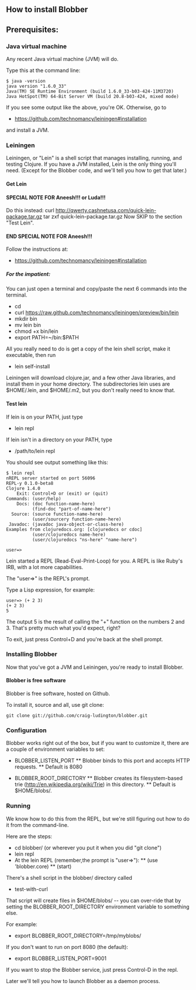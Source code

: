 
## How to install Blobber

## Prerequisites:

### Java virtual machine

Any recent Java virtual machine (JVM) will do.

Type this at the command line:

    $ java -version
    java version "1.6.0_33"
    Java(TM) SE Runtime Environment (build 1.6.0_33-b03-424-11M3720)
    Java HotSpot(TM) 64-Bit Server VM (build 20.8-b03-424, mixed mode)

If you see some output like the above, you're OK.
Otherwise, go to 

* https://github.com/technomancy/leiningen#installation

and install a JVM.

### Leiningen

Leiningen, or "Lein" is a shell script that manages installing, running, and testing Clojure.
If you have a JVM installed, Lein is the only thing you'll need.
(Except for the Blobber code, and we'll tell you how to get that later.)
 
#### Get Lein

#### SPECIAL NOTE FOR Aneesh!!! or Luda!!!
Do this instead:
curl http://qwerty.cashnetusa.com/quick-lein-package.tar.gz
tar zxf quick-lein-package.tar.gz
Now SKIP to the section "Test Lein".  
#### END SPECIAL NOTE FOR Aneesh!!!

Follow the instructions at:
* https://github.com/technomancy/leiningen#installation

##### For the impatient:
You can just open a terminal and copy/paste the next 6 commands into the terminal.
* cd
* curl https://raw.github.com/technomancy/leiningen/preview/bin/lein
* mkdir bin
* mv lein bin
* chmod +x bin/lein
* export PATH=~/bin:$PATH

All you really need to do is get a copy of the lein shell script, make it executable,
then run

* lein self-install

Leiningen will download clojure.jar, and a few other Java libraries, and install them
in your home directory.  The subdirectories lein uses are $HOME/.lein, and $HOME/.m2,
but you don't really need to know that.

#### Test lein

If lein is on your PATH, just type

* lein repl

If lein isn't in a directory on your PATH, type

* /path/to/lein repl

You should see output something like this:

    $ lein repl
    nREPL server started on port 56096
    REPL-y 0.1.0-beta8
    Clojure 1.4.0
        Exit: Control+D or (exit) or (quit)
    Commands: (user/help)
        Docs: (doc function-name-here)
              (find-doc "part-of-name-here")
      Source: (source function-name-here)
              (user/sourcery function-name-here)
     Javadoc: (javadoc java-object-or-class-here)
    Examples from clojuredocs.org: [clojuredocs or cdoc]
              (user/clojuredocs name-here)
              (user/clojuredocs "ns-here" "name-here")
    
    user=> 

Lein started a REPL (Read-Eval-Print-Loop) for you.  A REPL is like Ruby's IRB, 
with a lot more capabilities.

The "user=>" is the REPL's prompt.

Type a Lisp expression, for example:

    user=> (+ 2 3)
    (+ 2 3)
    5

The output 5 is the result of calling the "+" function on the numbers 2 and 3.
That's pretty much what you'd expect, right?

To exit, just press Control+D and you're back at the shell prompt.


### Installing Blobber

Now that you've got a JVM and Leiningen, you're ready to install Blobber.

#### Blobber is free software

Blobber is free software, hosted on Github.

To install it, source and all, use git clone:

    git clone git://github.com/craig-ludington/blobber.git

### Configuration

Blobber works right out of the box, but if you want to customize it, there are a couple of 
environment variables to set:

* BLOBBER_LISTEN_PORT
** Blobber binds to this port and accepts HTTP requests.
** Default is 8080

* BLOBBER_ROOT_DIRECTORY
** Blobber creates its filesystem-based trie (http://en.wikipedia.org/wiki/Trie) in this directory.
** Default is $HOME/blobs/.

### Running

We know how to do this from the REPL, but we're still figuring out how to do it from the command-line.

Here are the steps:

* cd blobber/ (or wherever you put it when you did "git clone")
* lein repl
* At the lein REPL (remember,the prompt is "user=>"):
** (use 'blobber.core)
** (start)

There's a shell script in the blobber/ directory called 
* test-with-curl

That script will create files in $HOME/blobs/ -- you can over-ride that by 
setting the BLOBBER_ROOT_DIRECTORY environment variable to something else.

For example:

* export BLOBBER_ROOT_DIRECTORY=/tmp/myblobs/

If you don't want to run on port 8080 (the default):

* export BLOBBER_LISTEN_PORT=9001

If you want to stop the Blobber service, just press Control-D in the repl.

Later we'll tell you how to launch Blobber as a daemon process.
